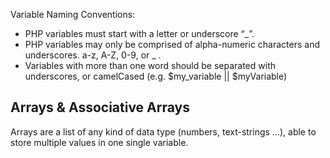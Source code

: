 Variable Naming Conventions:
- PHP variables must start with a letter or underscore “_”.
- PHP variables may only be comprised of alpha-numeric characters and underscores. a-z, A-Z, 0-9, or _ .
- Variables with more than one word should be separated with underscores, or camelCased (e.g. $my_variable || $myVariable)

## Arrays & Associative Arrays
Arrays are a list of any kind of data type (numbers, text-strings …), able to store multiple values in one single variable.